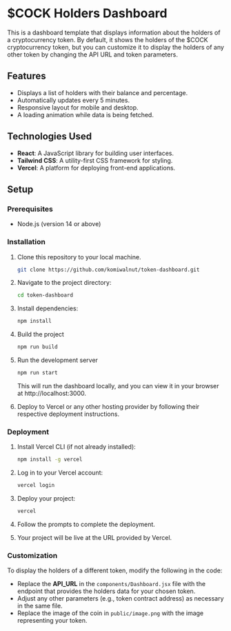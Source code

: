 # $COCK Holders Dashboard

This is a dashboard template that displays information about the holders of a cryptocurrency token. By default, it shows the holders of the $COCK cryptocurrency token, but you can customize it to display the holders of any other token by changing the API URL and token parameters.

## Features
- Displays a list of holders with their balance and percentage.
- Automatically updates every 5 minutes.
- Responsive layout for mobile and desktop.
- A loading animation while data is being fetched.

## Technologies Used
- **React**: A JavaScript library for building user interfaces.
- **Tailwind CSS**: A utility-first CSS framework for styling.
- **Vercel**: A platform for deploying front-end applications.

## Setup

### Prerequisites
- Node.js (version 14 or above)

### Installation
1. Clone this repository to your local machine.

   ```bash
   git clone https://github.com/komiwalnut/token-dashboard.git
   ```

2. Navigate to the project directory:
   ```bash
   cd token-dashboard
   ```

3. Install dependencies:
   ```bash
   npm install
   ```

4. Build the project
   ```bash
   npm run build
   ```

5. Run the development server
   ```bash
   npm run start
   ```
   This will run the dashboard locally, and you can view it in your browser at http://localhost:3000.

6. Deploy to Vercel or any other hosting provider by following their respective deployment instructions.

### Deployment
1. Install Vercel CLI (if not already installed):
   ```bash
   npm install -g vercel
   ```

2. Log in to your Vercel account:
   ```bash
   vercel login
   ```

3. Deploy your project:
   ```bash
   vercel
   ```

4. Follow the prompts to complete the deployment.
5. Your project will be live at the URL provided by Vercel.

### Customization
To display the holders of a different token, modify the following in the code:

- Replace the <b>API_URL</b> in the ```components/Dashboard.jsx``` file with the endpoint that provides the holders data for your chosen token.
- Adjust any other parameters (e.g., token contract address) as necessary in the same file.
- Replace the image of the coin in ```public/image.png``` with the image representing your token.